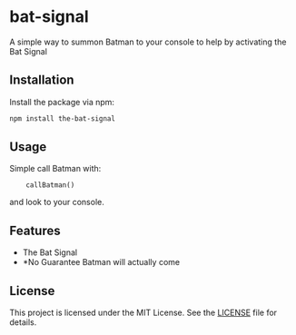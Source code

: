 # bat-signal
A simple way to summon Batman to your console to help by activating the Bat Signal

## Installation
Install the package via npm:

```bash
npm install the-bat-signal
```

## Usage

Simple call Batman with:
```
    callBatman()
```

and look to your console.

## Features
- The Bat Signal
- *No Guarantee Batman will actually come

## License

This project is licensed under the MIT License. See the [LICENSE](./LICENSE) file for details.